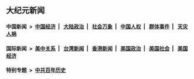 ## 大纪元新闻

#### 中国新闻 &nbsp;>&nbsp; [中国经济](indexes/ncid283/README.md?04301245) &nbsp;| &nbsp; [大陆政治](indexes/ncid277/README.md?04301245) &nbsp;| &nbsp; [社会万象](indexes/ncid282/README.md?04301245) &nbsp;| &nbsp; [中国人权](indexes/ncid278/README.md?04301245) &nbsp;| &nbsp; [群体事件](indexes/ncid279/README.md?04301245) &nbsp;| &nbsp; [天灾人祸](indexes/ncid280/README.md?04301245)

#### 国际新闻 &nbsp;>&nbsp; [美中关系](indexes/nf1412576/README.md?04301245) &nbsp;| &nbsp; [台湾新闻](indexes/ncid1349361/README.md?04301245) &nbsp;| &nbsp; [香港新闻](indexes/ncid1349362/README.md?04301245) &nbsp;| &nbsp; [美国政治](indexes/ncid1078159/README.md?04301245) &nbsp;| &nbsp; [美国社会](indexes/ncid1078160/README.md?04301245) &nbsp;| &nbsp; [美国经济](indexes/ncid1078158/README.md?04301245)

#### 特别专题 &nbsp;>&nbsp; [中共百年历史](https://github.com/easy2view/epoch-special/blob/master/README.md?04301245)  
